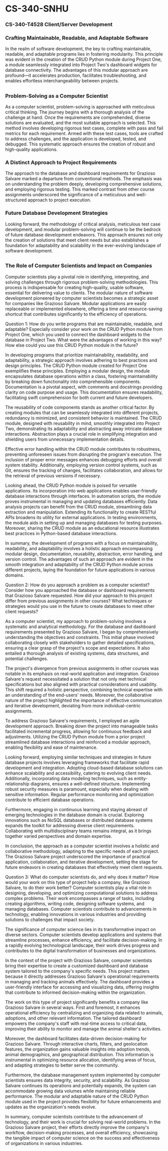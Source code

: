 # CS-340-SNHU
### CS-340-T4528 Client/Server Development 

### Crafting Maintainable, Readable, and Adaptable Software
In the realm of software development, the key to crafting maintainable, readable, and adaptable programs lies in fostering modularity. This principle was evident in the creation of the CRUD Python module during Project One, a module seamlessly integrated into Project Two's dashboard widgets for database connectivity. The advantages of this modular approach are profound—it accelerates production, facilitates troubleshooting, and enables effortless interchangeability between projects.

## 
### Problem-Solving as a Computer Scientist
As a computer scientist, problem-solving is approached with meticulous critical thinking. The journey begins with a thorough analysis of the challenge at hand. Once the requirements are comprehended, diverse solutions are evaluated, and the most suitable approach is selected. This method involves developing rigorous test cases, complete with pass and fail metrics for each requirement. Armed with these test cases, tools are crafted to address challenges, and the application is developed, tested, and debugged. This systematic approach ensures the creation of robust and high-quality applications.

### A Distinct Approach to Project Requirements
The approach to the database and dashboard requirements for Grazioso Salvare marked a departure from conventional methods. The emphasis was on understanding the problem deeply, developing comprehensive solutions, and employing rigorous testing. This marked contrast from other course assignments underscored the significance of a meticulous and well-structured approach to project execution.

### Future Database Development Strategies
Looking forward, the methodology of critical analysis, meticulous test case development, and modular problem-solving will continue to be the bedrock of future database development endeavors. This approach ensures not only the creation of solutions that meet client needs but also establishes a foundation for adaptability and scalability in the ever-evolving landscape of software development.

##
### The Role of Computer Scientists and Impact on Companies
Computer scientists play a pivotal role in identifying, interpreting, and solving challenges through rigorous problem-solving methodologies. This process is indispensable for creating high-quality, usable software, essential for delivering value to clients. The modular nature of software development pioneered by computer scientists becomes a strategic asset for companies like Grazioso Salvare. Modular applications are easily replaceable or implemented elsewhere, offering a time and resource-saving shortcut that contributes significantly to the efficiency of operations.





Question 1: How do you write programs that are maintainable, readable, and adaptable? Especially consider your work on the CRUD Python module from Project One, which you used to connect the dashboard widgets to the database in Project Two. What were the advantages of working in this way? How else could you use this CRUD Python module in the future?

In developing programs that prioritize maintainability, readability, and adaptability, a strategic approach involves adhering to best practices and design principles. The CRUD Python module created for Project One exemplifies these principles. Employing a modular design, the module encapsulates database operations within a class, fostering maintainability by breaking down functionality into comprehensible components. Documentation is a pivotal aspect, with comments and docstrings providing clarity on code purpose and usage. This documentation ensures readability, facilitating swift comprehension for both current and future developers.

The reusability of code components stands as another critical factor. By creating modules that can be seamlessly integrated into different projects, redundancy is minimized, and consistent behavior is maintained. The CRUD module, designed with reusability in mind, smoothly integrated into Project Two, demonstrating its adaptability and abstracting away intricate database interactions. Abstraction plays a crucial role in simplifying integration and shielding users from unnecessary implementation details.

Effective error handling within the CRUD module contributes to robustness, preventing unforeseen issues from disrupting the program's execution. The inclusion of proper error messages enhances debugging efforts and overall system stability. Additionally, employing version control systems, such as Git, ensures the tracking of changes, facilitates collaboration, and allows for the retrieval of previous versions if necessary.

Looking ahead, the CRUD Python module is poised for versatile applications. Its incorporation into web applications enables user-friendly database interactions through interfaces. In automation scripts, the module proves instrumental in managing and updating databases efficiently. Data analysis projects can benefit from the CRUD module, streamlining data extraction and manipulation. Extending its functionality to create RESTful APIs broadens its utility for external applications. In testing environments, the module aids in setting up and managing databases for testing purposes. Moreover, sharing the CRUD module as an educational resource illustrates best practices in Python-based database interactions.

In summary, the development of programs with a focus on maintainability, readability, and adaptability involves a holistic approach encompassing modular design, documentation, reusability, abstraction, error handling, and version control. The advantages of such an approach are evident in the smooth integration and adaptability of the CRUD Python module across different projects, laying the foundation for future applications in various domains.


Question 2: How do you approach a problem as a computer scientist? Consider how you approached the database or dashboard requirements that Grazioso Salvare requested. How did your approach to this project differ from previous assignments in other courses? What techniques or strategies would you use in the future to create databases to meet other client requests?

As a computer scientist, my approach to problem-solving involves a systematic and analytical methodology. For the database and dashboard requirements presented by Grazioso Salvare, I began by comprehensively understanding the objectives and constraints. This initial phase involved collaborating closely with stakeholders to gather detailed specifications, ensuring a clear grasp of the project's scope and expectations. It also entailed a thorough analysis of existing systems, data structures, and potential challenges.

The project's divergence from previous assignments in other courses was notable in its emphasis on real-world application and integration. Grazioso Salvare's request necessitated a solution that not only met technical specifications but also aligned with practical considerations and usability. This shift required a holistic perspective, combining technical expertise with an understanding of the end-users' needs. Moreover, the collaborative nature of the project highlighted the importance of effective communication and iterative development, deviating from more individual-centric assignments.

To address Grazioso Salvare's requirements, I employed an agile development approach. Breaking down the project into manageable tasks facilitated incremental progress, allowing for continuous feedback and adjustments. Utilizing the CRUD Python module from a prior project streamlined database interactions and reinforced a modular approach, enabling flexibility and ease of maintenance.

Looking forward, employing similar techniques and strategies in future database projects involves leveraging frameworks that facilitate rapid development and integration. Adopting cloud-based database solutions can enhance scalability and accessibility, catering to evolving client needs. Additionally, incorporating data modeling techniques, such as entity-relationship diagrams, ensures a well-defined structure. Implementing robust security measures is paramount, especially when dealing with sensitive information. Regular performance monitoring and optimization contribute to efficient database operations.

Furthermore, engaging in continuous learning and staying abreast of emerging technologies in the database domain is crucial. Exploring innovations such as NoSQL databases or distributed database systems expands the toolkit for addressing diverse client requirements. Collaborating with multidisciplinary teams remains integral, as it brings together varied perspectives and domain expertise.

In conclusion, the approach as a computer scientist involves a holistic and collaborative methodology, adapting to the specific needs of each project. The Grazioso Salvare project underscored the importance of practical application, collaboration, and iterative development, setting the stage for future endeavors in creating databases that effectively meet client requests.

Question 3: What do computer scientists do, and why does it matter? How would your work on this type of project help a company, like Grazioso Salvare, to do their work better?
Computer scientists play a vital role in designing, developing, and optimizing computational solutions to address complex problems. Their work encompasses a range of tasks, including creating algorithms, writing code, designing software systems, and managing databases. Computer scientists contribute to advancements in technology, enabling innovations in various industries and providing solutions to challenges that impact society.

The significance of computer science lies in its transformative impact on diverse sectors. Computer scientists develop applications and systems that streamline processes, enhance efficiency, and facilitate decision-making. In a rapidly evolving technological landscape, their work drives progress and contributes to the digital transformation of businesses and organizations.

In the context of the project with Grazioso Salvare, computer scientists bring their expertise to create a customized dashboard and database system tailored to the company's specific needs. This project matters because it directly addresses Grazioso Salvare's operational requirements in managing and tracking animals effectively. The dashboard provides a user-friendly interface for accessing and visualizing data, offering insights that contribute to informed decision-making within the organization.

The work on this type of project significantly benefits a company like Grazioso Salvare in several ways. First and foremost, it enhances operational efficiency by centralizing and organizing data related to animals, adoptions, and other relevant information. The tailored dashboard empowers the company's staff with real-time access to critical data, improving their ability to monitor and manage the animal shelter's activities.

Moreover, the dashboard facilitates data-driven decision-making for Grazioso Salvare. Through interactive charts, filters, and geolocation features, the organization gains valuable insights into adoption trends, animal demographics, and geographical distribution. This information is instrumental in optimizing resource allocation, identifying areas of focus, and adapting strategies to better serve the community.

Furthermore, the database management system implemented by computer scientists ensures data integrity, security, and scalability. As Grazioso Salvare continues its operations and potentially expands, the system can accommodate growing data volumes while maintaining reliable performance. The modular and adaptable nature of the CRUD Python module used in the project provides flexibility for future enhancements and updates as the organization's needs evolve.

In summary, computer scientists contribute to the advancement of technology, and their work is crucial for solving real-world problems. In the Grazioso Salvare project, their efforts directly improve the company's workflow, decision-making processes, and overall efficiency, showcasing the tangible impact of computer science on the success and effectiveness of organizations in various industries.
